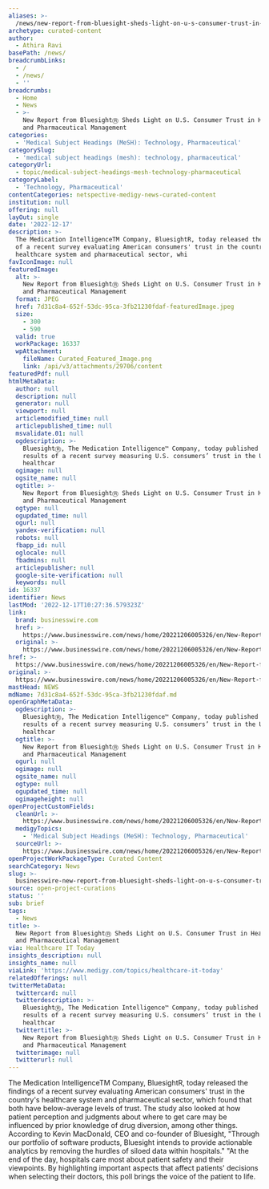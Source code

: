 ```yaml
---
aliases: >-
  /news/new-report-from-bluesight-sheds-light-on-u-s-consumer-trust-in-healthcare-and-pharmaceutical-management
archetype: curated-content
author:
  - Athira Ravi
basePath: /news/
breadcrumbLinks:
  - /
  - /news/
  - ''
breadcrumbs:
  - Home
  - News
  - >-
    New Report from BluesightⓇ Sheds Light on U.S. Consumer Trust in Healthcare
    and Pharmaceutical Management
categories:
  - 'Medical Subject Headings (MeSH): Technology, Pharmaceutical'
categorySlug:
  - 'medical subject headings (mesh): technology, pharmaceutical'
categoryUrl:
  - topic/medical-subject-headings-mesh-technology-pharmaceutical
categoryLabel:
  - 'Technology, Pharmaceutical'
contentCategories: netspective-medigy-news-curated-content
institution: null
offering: null
layOut: single
date: '2022-12-17'
description: >-
  The Medication IntelligenceTM Company, BluesightR, today released the findings
  of a recent survey evaluating American consumers' trust in the country's
  healthcare system and pharmaceutical sector, whi
favIconImage: null
featuredImage:
  alt: >-
    New Report from BluesightⓇ Sheds Light on U.S. Consumer Trust in Healthcare
    and Pharmaceutical Management
  format: JPEG
  href: 7d31c8a4-652f-53dc-95ca-3fb21230fdaf-featuredImage.jpeg
  size:
    - 300
    - 590
  valid: true
  workPackage: 16337
  wpAttachment:
    fileName: Curated_Featured_Image.png
    link: /api/v3/attachments/29706/content
featuredPdf: null
htmlMetaData:
  author: null
  description: null
  generator: null
  viewport: null
  articlemodified_time: null
  articlepublished_time: null
  msvalidate.01: null
  ogdescription: >-
    BluesightⓇ, The Medication Intelligence™ Company, today published the
    results of a recent survey measuring U.S. consumers’ trust in the U.S.
    healthcar
  ogimage: null
  ogsite_name: null
  ogtitle: >-
    New Report from BluesightⓇ Sheds Light on U.S. Consumer Trust in Healthcare
    and Pharmaceutical Management
  ogtype: null
  ogupdated_time: null
  ogurl: null
  yandex-verification: null
  robots: null
  fbapp_id: null
  oglocale: null
  fbadmins: null
  articlepublisher: null
  google-site-verification: null
  keywords: null
id: 16337
identifier: News
lastMod: '2022-12-17T10:27:36.579323Z'
link:
  brand: businesswire.com
  href: >-
    https://www.businesswire.com/news/home/20221206005326/en/New-Report-from-Bluesight%E2%93%87-Sheds-Light-on-U.S.-Consumer-Trust-in-Healthcare-and-Pharmaceutical-Management
  original: >-
    https://www.businesswire.com/news/home/20221206005326/en/New-Report-from-Bluesight%E2%93%87-Sheds-Light-on-U.S.-Consumer-Trust-in-Healthcare-and-Pharmaceutical-Management
href: >-
  https://www.businesswire.com/news/home/20221206005326/en/New-Report-from-Bluesight%E2%93%87-Sheds-Light-on-U.S.-Consumer-Trust-in-Healthcare-and-Pharmaceutical-Management
original: >-
  https://www.businesswire.com/news/home/20221206005326/en/New-Report-from-Bluesight%E2%93%87-Sheds-Light-on-U.S.-Consumer-Trust-in-Healthcare-and-Pharmaceutical-Management
mastHead: NEWS
mdName: 7d31c8a4-652f-53dc-95ca-3fb21230fdaf.md
openGraphMetaData:
  ogdescription: >-
    BluesightⓇ, The Medication Intelligence™ Company, today published the
    results of a recent survey measuring U.S. consumers’ trust in the U.S.
    healthcar
  ogtitle: >-
    New Report from BluesightⓇ Sheds Light on U.S. Consumer Trust in Healthcare
    and Pharmaceutical Management
  ogurl: null
  ogimage: null
  ogsite_name: null
  ogtype: null
  ogupdated_time: null
  ogimageheight: null
openProjectCustomFields:
  cleanUrl: >-
    https://www.businesswire.com/news/home/20221206005326/en/New-Report-from-Bluesight%E2%93%87-Sheds-Light-on-U.S.-Consumer-Trust-in-Healthcare-and-Pharmaceutical-Management
  medigyTopics:
    - 'Medical Subject Headings (MeSH): Technology, Pharmaceutical'
  sourceUrl: >-
    https://www.businesswire.com/news/home/20221206005326/en/New-Report-from-Bluesight%E2%93%87-Sheds-Light-on-U.S.-Consumer-Trust-in-Healthcare-and-Pharmaceutical-Management
openProjectWorkPackageType: Curated Content
searchCategory: News
slug: >-
  businesswire-new-report-from-bluesight-sheds-light-on-u-s-consumer-trust-in-healthcare-and-pharmaceutical-management
source: open-project-curations
status: ''
sub: brief
tags:
  - News
title: >-
  New Report from BluesightⓇ Sheds Light on U.S. Consumer Trust in Healthcare
  and Pharmaceutical Management
via: Healthcare IT Today
insights_description: null
insights_name: null
viaLink: 'https://www.medigy.com/topics/healthcare-it-today'
relatedOfferings: null
twitterMetaData:
  twittercard: null
  twitterdescription: >-
    BluesightⓇ, The Medication Intelligence™ Company, today published the
    results of a recent survey measuring U.S. consumers’ trust in the U.S.
    healthcar
  twittertitle: >-
    New Report from BluesightⓇ Sheds Light on U.S. Consumer Trust in Healthcare
    and Pharmaceutical Management
  twitterimage: null
  twitterurl: null
---
```

<p>The Medication IntelligenceTM Company, BluesightR, today released the findings of a recent survey evaluating American consumers' trust in the country's healthcare system and pharmaceutical sector, which found that both have below-average levels of trust. The study also looked at how patient perception and judgments about where to get care may be influenced by prior knowledge of drug diversion, among other things. According to Kevin MacDonald, CEO and co-founder of Bluesight, "Through our portfolio of software products, Bluesight intends to provide actionable analytics by removing the hurdles of siloed data within hospitals." "At the end of the day, hospitals care most about patient safety and their viewpoints. By highlighting important aspects that affect patients' decisions when selecting their doctors, this poll brings the voice of the patient to life.</p>